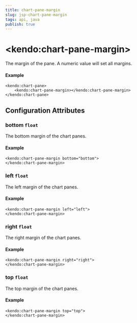 ```yaml
---
title: chart-pane-margin
slug: jsp-chart-pane-margin
tags: api, java
publish: true
---
```


# \<kendo:chart-pane-margin\>

The margin of the pane. A numeric value will set all margins.

#### Example
    <kendo:chart-pane>
        <kendo:chart-pane-margin></kendo:chart-pane-margin>
    </kendo:chart-pane>

## Configuration Attributes

### bottom `float`

The bottom margin of the chart panes.

#### Example
    <kendo:chart-pane-margin bottom="bottom">
    </kendo:chart-pane-margin>

### left `float`

The left margin of the chart panes.

#### Example
    <kendo:chart-pane-margin left="left">
    </kendo:chart-pane-margin>

### right `float`

The right margin of the chart panes.

#### Example
    <kendo:chart-pane-margin right="right">
    </kendo:chart-pane-margin>

### top `float`

The top margin of the chart panes.

#### Example
    <kendo:chart-pane-margin top="top">
    </kendo:chart-pane-margin>

